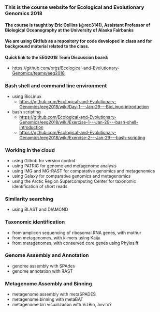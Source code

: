 ### This is the course website for Ecological and Evolutionary Genomics 2018

#### The course is taught by Eric Collins (@rec3141), Assistant Professor of Biological Oceanography at the University of Alaska Fairbanks

#### We are using GitHub as a repository for code developed in class and for background material related to the class.

#### Quick link to the EEG2018 Team Discussion board: 
- <https://github.com/orgs/Ecological-and-Evolutionary-Genomics/teams/eeg2018>

### Bash shell and command line environment
- using BioLinux  
    - <https://github.com/Ecological-and-Evolutionary-Genomics/eeg2018/wiki/Day-1---Jan-29---BioLinux-introduction>
- bash scripting  
    - <https://github.com/Ecological-and-Evolutionary-Genomics/eeg2018/wiki/Exercise-1---Jan-29---bash-shell-introduction>
    - <https://github.com/Ecological-and-Evolutionary-Genomics/eeg2018/wiki/Exercise-2---Jan-29---bash-scripting>  

### Working in the cloud
- using Github for version control
- using PATRIC for genome and metagenome analysis
- using IMG and MG-RAST for comparative genomics and metagenomics
- using Galaxy for comparative genomics and metagenomics 
- using the Arctic Region Supercomputing Center for taxonomic identification of short reads

### Similarity searching
- using BLAST and DIAMOND

### Taxonomic identification  
- from amplicon sequencing of ribosomal RNA genes, with mothur
- from metagenomes, with k-mers using Kaiju
- from metagenomes, with conserved core genes using Phylosift

### Genome Assembly and Annotation
- genome assembly with SPAdes
- genome annotation with RAST

### Metagenome Assembly and Binning
- metagenome assembly with metaSPADES
- metagenome binning with metaBAT
- metagenome bin visualizaiton with VizBin, anvi'o?
